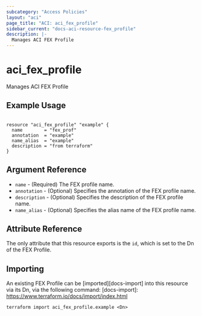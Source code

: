 ```yaml
---
subcategory: "Access Policies"
layout: "aci"
page_title: "ACI: aci_fex_profile"
sidebar_current: "docs-aci-resource-fex_profile"
description: |-
  Manages ACI FEX Profile
---
```


# aci_fex_profile

Manages ACI FEX Profile

## Example Usage

```hcl

resource "aci_fex_profile" "example" {
  name        = "fex_prof"
  annotation  = "example"
  name_alias  = "example"
  description = "from terraform"
}

```

## Argument Reference

- `name` - (Required) The FEX profile name.
- `annotation` - (Optional) Specifies the annotation of the FEX profile name.
- `description` - (Optional) Specifies the description of the FEX profile name.
- `name_alias` - (Optional) Specifies the alias name of the FEX profile name.

## Attribute Reference

The only attribute that this resource exports is the `id`, which is set to the
Dn of the FEX Profile.

## Importing

An existing FEX Profile can be [imported][docs-import] into this resource via its Dn, via the following command:
[docs-import]: https://www.terraform.io/docs/import/index.html

```
terraform import aci_fex_profile.example <Dn>
```
